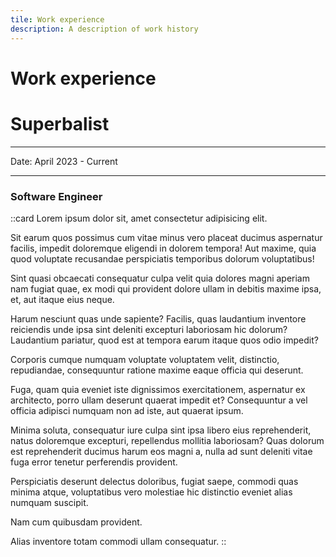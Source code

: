 ```yaml
---
tile: Work experience
description: A description of work history
---
```


# Work experience


# Superbalist

---

Date: April 2023 - Current

---

### Software Engineer

::card
Lorem ipsum dolor sit, amet consectetur adipisicing elit.


Sit earum quos possimus cum vitae minus vero placeat ducimus aspernatur facilis, impedit doloremque eligendi in dolorem tempora! Aut maxime, quia quod voluptate recusandae perspiciatis temporibus dolorum voluptatibus! 


Sint quasi obcaecati consequatur culpa velit quia dolores magni aperiam nam fugiat quae, ex modi qui provident dolore ullam in debitis maxime ipsa, et, aut itaque eius neque. 


Harum nesciunt quas unde sapiente? Facilis, quas laudantium inventore reiciendis unde ipsa sint deleniti excepturi laboriosam hic dolorum? Laudantium pariatur, quod est at tempora earum itaque quos odio impedit? 


Corporis cumque numquam voluptate voluptatem velit, distinctio, repudiandae, consequuntur ratione maxime eaque officia qui deserunt. 


Fuga, quam quia eveniet iste dignissimos exercitationem, aspernatur ex architecto, porro ullam deserunt quaerat impedit et? Consequuntur a vel officia adipisci numquam non ad iste, aut quaerat ipsum. 


Minima soluta, consequatur iure culpa sint ipsa libero eius reprehenderit, natus doloremque excepturi, repellendus mollitia laboriosam? Quas dolorum est reprehenderit ducimus harum eos magni a, nulla ad sunt deleniti vitae fuga error tenetur perferendis provident. 


Perspiciatis deserunt delectus doloribus, fugiat saepe, commodi quas minima atque, voluptatibus vero molestiae hic distinctio eveniet alias numquam suscipit. 


Nam cum quibusdam provident.


Alias inventore totam commodi ullam consequatur.
::
